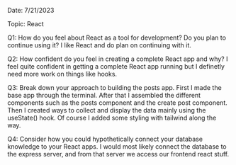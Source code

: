 Date: 7/21/2023

Topic: React

Q1: How do you feel about React as a tool for development? Do you plan to continue using it?
I like React and do plan on continuing with it.

Q2: How confident do you feel in creating a complete React app and why?
I feel quite confident in getting a complete React app running but I definetly need more work on things like hooks.

Q3: Break down your approach to building the posts app.
First I made the base app through the terminal. After that I assembled the different components such as the posts component and the create post component. Then I created ways to collect and display the data mainly using the useState() hook. Of course I added some styling with tailwind along the way.

Q4: Consider how you could hypothetically connect your database knowledge to your React apps.
I would most likely connect the database to the express server, and from that server we access our frontend react stuff.
